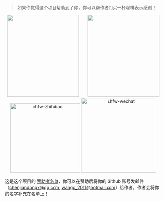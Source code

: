 > 如果你觉得这个项目帮助到了你，你可以帮作者们买一杯咖啡表示感谢！

<div align="center">
<img src="https://user-images.githubusercontent.com/19553554/35425853-500d6b5c-0299-11e8-80a1-ebb6629b497e.png" width=231 height=265>　　<img src="https://user-images.githubusercontent.com/19553554/35425854-504e716a-0299-11e8-81fc-4a511f1c47e8.png" width=231 height=265>
</div>

<div align="center">
<img width="225" alt="chfw-zhifubao" src="https://user-images.githubusercontent.com/4280312/35759159-cc5938ea-086f-11e8-892c-a9b60b4a8b3b.png">
<img width="242" alt="chfw-wechat" src="https://user-images.githubusercontent.com/4280312/35759160-ce2aa3c0-086f-11e8-8715-b8696da60341.png">
</div>

这是这个项目的 [赞助者名单](zh-cn/donors)，你可以在赞助后将你的 Github 账号发邮件（chenjiandongx@qq.com, wangc_2011@hotmail.com）给作者，作者会将你的名字补充在名单上！
